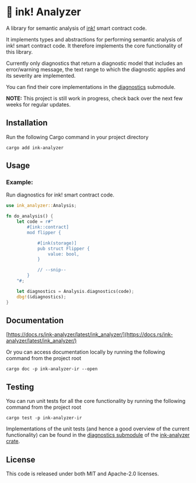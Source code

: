 # 🦑 ink! Analyzer

A library for semantic analysis of [ink!](https://use.ink/) smart contract code.

It implements types and abstractions for performing semantic analysis of ink! smart contract code.
It therefore implements the core functionality of this library.

Currently only diagnostics that return a diagnostic model that includes an error/warning message, the text range to which the diagnostic applies and its severity are implemented.

You can find their core implementations in the [diagnostics](/crates/analyzer/src/analysis/diagnostics.rs) submodule.

**NOTE:** This project is still work in progress, check back over the next few weeks for regular updates.

## Installation

Run the following Cargo command in your project directory

```shell
cargo add ink-analyzer
```

## Usage

### Example:
Run diagnostics for ink! smart contract code.


```rust
use ink_analyzer::Analysis;

fn do_analysis() {
    let code = r#"
        #[ink::contract]
        mod flipper {

            #[ink(storage)]
            pub struct Flipper {
                value: bool,
            }

            // --snip--
        }
    "#;

    let diagnostics = Analysis.diagnostics(code);
    dbg!(&diagnostics);
}
```

## Documentation

[https://docs.rs/ink-analyzer/latest/ink_analyzer/](https://docs.rs/ink-analyzer/latest/ink_analyzer/)

Or you can access documentation locally by running the following command from the project root

```shell
cargo doc -p ink-analyzer-ir --open
```

## Testing

You can run unit tests for all the core functionality by running the following command from the project root

```shell
cargo test -p ink-analyzer-ir
```

Implementations of the unit tests (and hence a good overview of the current functionality) can be found in the [diagnostics submodule](/crates/analyzer/src/analysis/diagnostics.rs) of the [ink-analyzer crate](/crates/analyzer).

## License

This code is released under both MIT and Apache-2.0 licenses.
